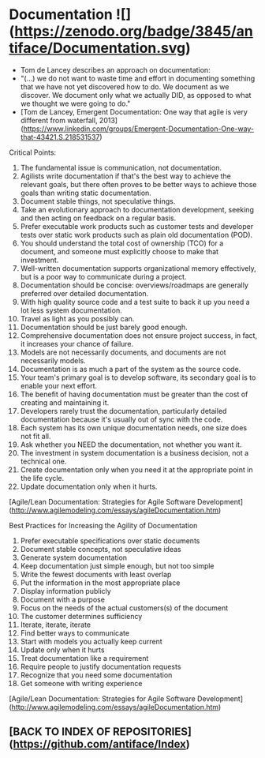 Documentation ![] (https://zenodo.org/badge/3845/antiface/Documentation.svg)
=============
* Tom de Lancey describes an approach on documentation:
* "(…) we do not want to waste time and effort in documenting something that we have not yet discovered how to do. We document as we discover. We document only what we actually DID, as opposed to what we thought we were going to do."
* [Tom de Lancey, Emergent Documentation: One way that agile is very different from waterfall, 2013] (https://www.linkedin.com/groups/Emergent-Documentation-One-way-that-43421.S.218531537)

Critical Points:

1. The fundamental issue is communication, not documentation.
2. Agilists write documentation if that's the best way to achieve the relevant goals, but there often proves to be better ways to achieve those goals than writing static documentation.
3. Document stable things, not speculative things.
4. Take an evolutionary approach to documentation development, seeking and then acting on feedback on a regular basis.
5. Prefer executable work products such as customer tests and developer tests over static work products such as plain old documentation (POD).
6. You should understand the total cost of ownership (TCO) for a document, and someone must explicitly choose to make that investment.
7. Well-written documentation supports organizational memory effectively, but is a poor way to communicate during a project.
8. Documentation should be concise: overviews/roadmaps are generally preferred over detailed documentation.
9. With high quality source code and a test suite to back it up you need a lot less system documentation.
10. Travel as light as you possibly can.
11. Documentation should be just barely good enough.
12. Comprehensive documentation does not ensure project success, in fact, it increases your chance of failure.
13. Models are not necessarily documents, and documents are not necessarily models.
14. Documentation is as much a part of the system as the source code.
15. Your team's primary goal is to develop software, its secondary goal is to enable your next effort.
16. The benefit of having documentation must be greater than the cost of creating and maintaining it.
17. Developers rarely trust the documentation, particularly detailed documentation because it's usually out of sync with the code.
18. Each system has its own unique documentation needs, one size does not fit all.
19. Ask whether you NEED the documentation, not whether you want it.
20. The investment in system documentation is a business decision, not a technical one.
21. Create documentation only when you need it at the appropriate point in the life cycle.
22. Update documentation only when it hurts.

[Agile/Lean Documentation: Strategies for Agile Software Development] (http://www.agilemodeling.com/essays/agileDocumentation.htm)
 
Best Practices for Increasing the Agility of Documentation

1. Prefer executable specifications over static documents
2. Document stable concepts, not speculative ideas
3. Generate system documentation
4. Keep documentation just simple enough, but not too simple
5. Write the fewest documents with least overlap
6. Put the information in the most appropriate place
7. Display information publicly
8. Document with a purpose
9. Focus on the needs of the actual customers(s) of the document
10. The customer determines sufficiency
11. Iterate, iterate, iterate
12. Find better ways to communicate
13. Start with models you actually keep current
14. Update only when it hurts
15. Treat documentation like a requirement
16. Require people to justify documentation requests
17. Recognize that you need some documentation
18. Get someone with writing experience

[Agile/Lean Documentation: Strategies for Agile Software Development] (http://www.agilemodeling.com/essays/agileDocumentation.htm)

## [BACK TO INDEX OF REPOSITORIES] (https://github.com/antiface/Index)
